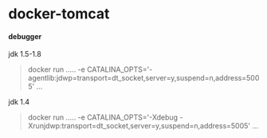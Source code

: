 # docker-tomcat


#### debugger
 jdk 1.5-1.8
 > docker run ..... -e CATALINA_OPTS='-agentlib:jdwp=transport=dt_socket,server=y,suspend=n,address=5005' ...

 jdk 1.4
 > docker run ..... -e CATALINA_OPTS='-Xdebug -Xrunjdwp:transport=dt_socket,server=y,suspend=n,address=5005' ...

